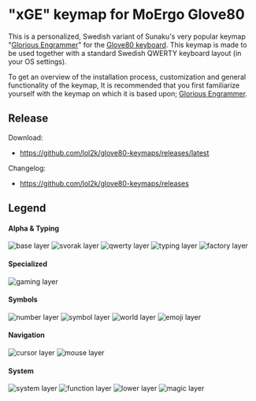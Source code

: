 # "xGE" keymap for MoErgo Glove80

This is a personalized, Swedish variant of Sunaku's very popular keymap "[Glorious Engrammer][1]" for the [Glove80 keyboard][2].
This keymap is made to be used together with a standard Swedish QWERTY keyboard layout (in your OS settings).

[1]: https://github.com/sunaku/glove80-keymaps
[2]: https://www.moergo.com/

To get an overview of the installation process, customization and general functionality of the keymap, It is recommended that you first familiarize yourself with the keymap on which it is based upon; [Glorious Engrammer][1].

## Release

Download:
- https://github.com/lol2k/glove80-keymaps/releases/latest

Changelog:
- https://github.com/lol2k/glove80-keymaps/releases

## Legend

#### Alpha & Typing
![base layer](README/base-layer-diagram.png)
![svorak layer](README/svorak-layer-diagram.png)
![qwerty layer](README/qwerty-layer-diagram.png)
![typing layer](README/typing-layer-diagram.png)
![factory layer](README/factory-layer-diagram.png)
#### Specialized
![gaming layer](README/gaming-layer-diagram.png)
#### Symbols
![number layer](README/number-layer-diagram.png)
![symbol layer](README/symbol-layer-diagram.png)
![world layer](README/world-layer-diagram.png)
![emoji layer](README/emoji-layer-diagram.png)
#### Navigation
![cursor layer](README/cursor-layer-diagram.png)
![mouse layer](README/mouse-layer-diagram.png)
#### System
![system layer](README/system-layer-diagram.png)
![function layer](README/function-layer-diagram.png)
![lower layer](README/lower-layer-diagram.png)
![magic layer](README/magic-layer-diagram.png)

